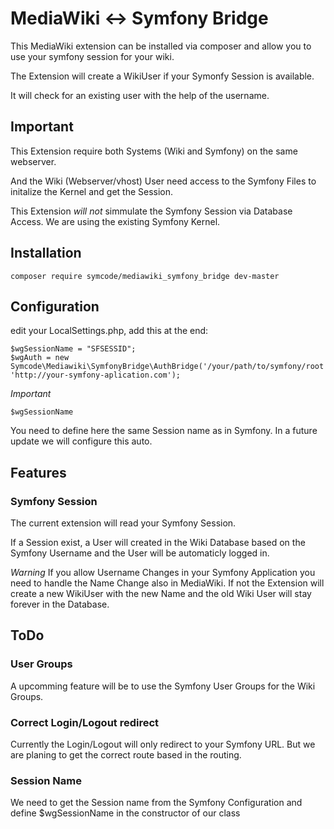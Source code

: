 # MediaWiki <-> Symfony Bridge

This MediaWiki extension can be installed via composer and allow you to use your symfony session for your wiki.

The Extension will create a WikiUser if your Symonfy Session is available.

It will check for an existing user with the help of the username. 

## Important

This Extension require both Systems (Wiki and Symfony) on the same webserver.

And the Wiki (Webserver/vhost) User need access to the Symfony Files to initalize the Kernel and get the Session.

This Extension *will not* simmulate the Symfony Session via Database Access. We are using the existing Symfony Kernel.

## Installation

    composer require symcode/mediawiki_symfony_bridge dev-master

## Configuration

edit your LocalSettings.php, add this at the end:

    $wgSessionName = "SFSESSID";
    $wgAuth = new Symcode\Mediawiki\SymfonyBridge\AuthBridge('/your/path/to/symfony/root', 'http://your-symfony-aplication.com');

_Important_

    $wgSessionName
    
You need to define here the same Session name as in Symfony. In a future update we will configure this auto.

## Features

### Symfony Session

The current extension will read your Symfony Session.

If a Session exist, a User will created in the Wiki Database based on the Symfony Username and the User will be automaticly logged in.

*Warning* If you allow Username Changes in your Symfony Application you need to handle the Name Change also in MediaWiki. If not the Extension will create a new WikiUser with the new Name and the old Wiki User will stay forever in the Database.


## ToDo

### User Groups

A upcomming feature will be to use the Symfony User Groups for the Wiki Groups.

### Correct Login/Logout redirect

Currently the Login/Logout will only redirect to your Symfony URL. But we are planing to get the correct route based in the routing.

### Session Name

We need to get the Session name from the Symfony Configuration and define $wgSessionName in the constructor of our class